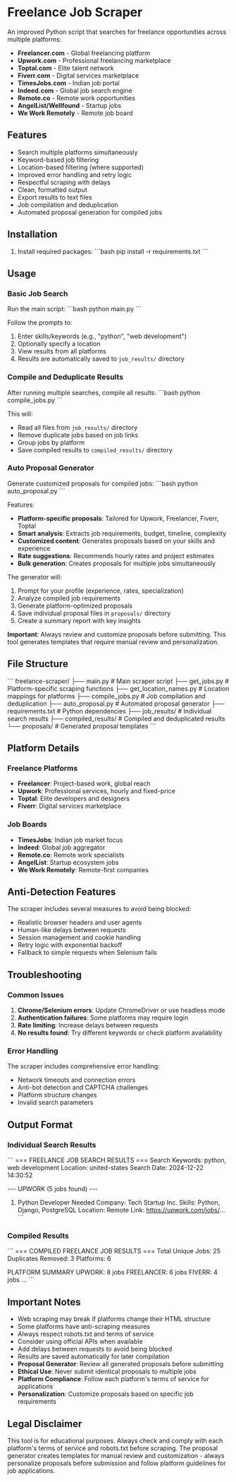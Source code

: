 # Freelance Job Scraper

An improved Python script that searches for freelance opportunities across multiple platforms:
- **Freelancer.com** - Global freelancing platform
- **Upwork.com** - Professional freelancing marketplace  
- **Toptal.com** - Elite talent network
- **Fiverr.com** - Digital services marketplace
- **TimesJobs.com** - Indian job portal
- **Indeed.com** - Global job search engine
- **Remote.co** - Remote work opportunities
- **AngelList/Wellfound** - Startup jobs
- **We Work Remotely** - Remote job board

## Features

- Search multiple platforms simultaneously
- Keyword-based job filtering
- Location-based filtering (where supported)
- Improved error handling and retry logic
- Respectful scraping with delays
- Clean, formatted output
- Export results to text files
- Job compilation and deduplication
- Automated proposal generation for compiled jobs

## Installation

1. Install required packages:
\`\`\`bash
pip install -r requirements.txt
\`\`\`

## Usage

### Basic Job Search

Run the main script:
\`\`\`bash
python main.py
\`\`\`

Follow the prompts to:
1. Enter skills/keywords (e.g., "python", "web development")
2. Optionally specify a location
3. View results from all platforms
4. Results are automatically saved to `job_results/` directory

### Compile and Deduplicate Results

After running multiple searches, compile all results:
\`\`\`bash
python compile_jobs.py
\`\`\`

This will:
- Read all files from `job_results/` directory
- Remove duplicate jobs based on job links
- Group jobs by platform
- Save compiled results to `compiled_results/` directory

### Auto Proposal Generator

Generate customized proposals for compiled jobs:
\`\`\`bash
python auto_proposal.py
\`\`\`

Features:
- **Platform-specific proposals**: Tailored for Upwork, Freelancer, Fiverr, Toptal
- **Smart analysis**: Extracts job requirements, budget, timeline, complexity
- **Customized content**: Generates proposals based on your skills and experience
- **Rate suggestions**: Recommends hourly rates and project estimates
- **Bulk generation**: Creates proposals for multiple jobs simultaneously

The generator will:
1. Prompt for your profile (experience, rates, specialization)
2. Analyze compiled job requirements
3. Generate platform-optimized proposals
4. Save individual proposal files in `proposals/` directory
5. Create a summary report with key insights

**Important**: Always review and customize proposals before submitting. This tool generates templates that require manual review and personalization.

## File Structure

\`\`\`
freelance-scraper/
├── main.py                 # Main scraper script
├── get_jobs.py            # Platform-specific scraping functions
├── get_location_names.py  # Location mappings for platforms
├── compile_jobs.py        # Job compilation and deduplication
├── auto_proposal.py       # Automated proposal generator
├── requirements.txt       # Python dependencies
├── job_results/          # Individual search results
├── compiled_results/     # Compiled and deduplicated results
└── proposals/            # Generated proposal templates
\`\`\`

## Platform Details

### Freelance Platforms
- **Freelancer**: Project-based work, global reach
- **Upwork**: Professional services, hourly and fixed-price
- **Toptal**: Elite developers and designers
- **Fiverr**: Digital services marketplace

### Job Boards
- **TimesJobs**: Indian job market focus
- **Indeed**: Global job aggregator
- **Remote.co**: Remote work specialists
- **AngelList**: Startup ecosystem jobs
- **We Work Remotely**: Remote-first companies

## Anti-Detection Features

The scraper includes several measures to avoid being blocked:
- Realistic browser headers and user agents
- Human-like delays between requests
- Session management and cookie handling
- Retry logic with exponential backoff
- Fallback to simple requests when Selenium fails

## Troubleshooting

### Common Issues

1. **Chrome/Selenium errors**: Update ChromeDriver or use headless mode
2. **Authentication failures**: Some platforms may require login
3. **Rate limiting**: Increase delays between requests
4. **No results found**: Try different keywords or check platform availability

### Error Handling

The scraper includes comprehensive error handling:
- Network timeouts and connection errors
- Anti-bot detection and CAPTCHA challenges
- Platform structure changes
- Invalid search parameters

## Output Format

### Individual Search Results
\`\`\`
=== FREELANCE JOB SEARCH RESULTS ===
Search Keywords: python, web development
Location: united-states
Search Date: 2024-12-22 14:30:52

--- UPWORK (5 jobs found) ---
1. Python Developer Needed
   Company: Tech Startup Inc.
   Skills: Python, Django, PostgreSQL
   Location: Remote
   Link: https://upwork.com/jobs/...
\`\`\`

### Compiled Results
\`\`\`
=== COMPILED FREELANCE JOB RESULTS ===
Total Unique Jobs: 25
Duplicates Removed: 3
Platforms: 6

PLATFORM SUMMARY
UPWORK: 8 jobs
FREELANCER: 6 jobs
FIVERR: 4 jobs
...
\`\`\`

## Important Notes

- Web scraping may break if platforms change their HTML structure
- Some platforms have anti-scraping measures
- Always respect robots.txt and terms of service
- Consider using official APIs when available
- Add delays between requests to avoid being blocked
- Results are saved automatically for later compilation
- **Proposal Generator**: Review all generated proposals before submitting
- **Ethical Use**: Never submit identical proposals to multiple jobs
- **Platform Compliance**: Follow each platform's terms of service for applications
- **Personalization**: Customize proposals based on specific job requirements

## Legal Disclaimer

This tool is for educational purposes. Always check and comply with each platform's terms of service and robots.txt before scraping.
The proposal generator creates templates for manual review and customization - always personalize proposals before submission and follow platform guidelines for job applications.
